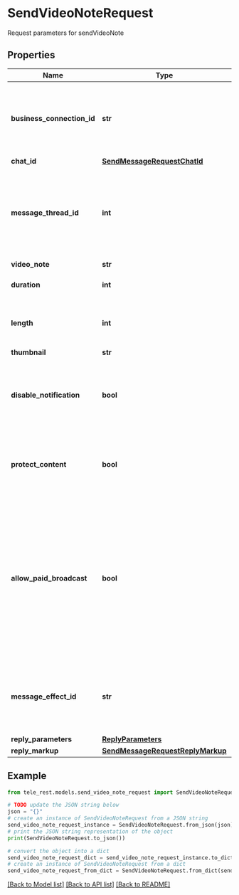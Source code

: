 # SendVideoNoteRequest

Request parameters for sendVideoNote

## Properties

Name | Type | Description | Notes
------------ | ------------- | ------------- | -------------
**business_connection_id** | **str** | Unique identifier of the business connection on behalf of which the message will be sent | [optional] 
**chat_id** | [**SendMessageRequestChatId**](SendMessageRequestChatId.md) |  | 
**message_thread_id** | **int** | Unique identifier for the target message thread (topic) of the forum; for forum supergroups only | [optional] 
**video_note** | **str** |  | 
**duration** | **int** | Duration of sent video in seconds | [optional] 
**length** | **int** | Video width and height, i.e. diameter of the video message | [optional] 
**thumbnail** | **str** |  | [optional] 
**disable_notification** | **bool** | Sends the message [silently](https://telegram.org/blog/channels-2-0#silent-messages). Users will receive a notification with no sound. | [optional] 
**protect_content** | **bool** | Protects the contents of the sent message from forwarding and saving | [optional] 
**allow_paid_broadcast** | **bool** | Pass *True* to allow up to 1000 messages per second, ignoring [broadcasting limits](https://core.telegram.org/bots/faq#how-can-i-message-all-of-my-bot-39s-subscribers-at-once) for a fee of 0.1 Telegram Stars per message. The relevant Stars will be withdrawn from the bot&#39;s balance | [optional] 
**message_effect_id** | **str** | Unique identifier of the message effect to be added to the message; for private chats only | [optional] 
**reply_parameters** | [**ReplyParameters**](ReplyParameters.md) |  | [optional] 
**reply_markup** | [**SendMessageRequestReplyMarkup**](SendMessageRequestReplyMarkup.md) |  | [optional] 

## Example

```python
from tele_rest.models.send_video_note_request import SendVideoNoteRequest

# TODO update the JSON string below
json = "{}"
# create an instance of SendVideoNoteRequest from a JSON string
send_video_note_request_instance = SendVideoNoteRequest.from_json(json)
# print the JSON string representation of the object
print(SendVideoNoteRequest.to_json())

# convert the object into a dict
send_video_note_request_dict = send_video_note_request_instance.to_dict()
# create an instance of SendVideoNoteRequest from a dict
send_video_note_request_from_dict = SendVideoNoteRequest.from_dict(send_video_note_request_dict)
```
[[Back to Model list]](../README.md#documentation-for-models) [[Back to API list]](../README.md#documentation-for-api-endpoints) [[Back to README]](../README.md)


